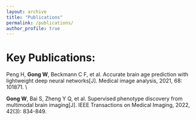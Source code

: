 ```yaml
---
layout: archive
title: "Publications"
permalink: /publications/
author_profile: true
---
```


Key Publications:
======
Peng H, **Gong W**, Beckmann C F, et al. Accurate brain age prediction with lightweight deep neural networks[J]. Medical image analysis, 2021, 68: 101871.  \

**Gong W**, Bai S, Zheng Y Q, et al. Supervised phenotype discovery from multimodal brain imaging[J]. IEEE Transactions on Medical Imaging, 2022, 42(3): 834-849.

